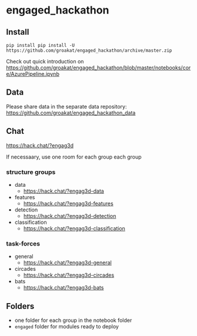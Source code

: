 # engaged_hackathon

## Install

`pip install pip install -U https://github.com/groakat/engaged_hackathon/archive/master.zip`

Check out quick introduction on https://github.com/groakat/engaged_hackathon/blob/master/notebooks/core/AzurePipeline.ipynb

## Data

Please share data in the separate data repository: https://github.com/groakat/engaged_hackathon_data

## Chat
https://hack.chat/?engag3d

If necessaary, use one room for each group each group

### structure groups
- data
    - https://hack.chat/?engag3d-data
- features
    - https://hack.chat/?engag3d-features
- detection
    - https://hack.chat/?engag3d-detection
- classification
    - https://hack.chat/?engag3d-classification

### task-forces
- general
    - https://hack.chat/?engag3d-general
- circades
    - https://hack.chat/?engag3d-circades
- bats
    - https://hack.chat/?engag3d-bats


 ## Folders

 - one folder for each group in the notebook folder
 - `engaged` folder for modules ready to deploy 



